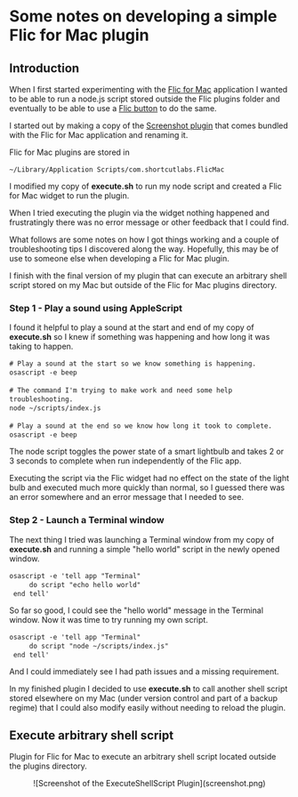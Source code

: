 # Some notes on developing a simple Flic for Mac plugin

## Introduction

When I first started experimenting with the [Flic for Mac](https://flic.io/mac-app) application I wanted to be able to run a node.js script stored outside the Flic plugins folder and eventually to be able to use a [Flic button](https://flic.io) to do the same.

I started out by making a copy of the [Screenshot plugin](http://macplugins.flic.io) that comes bundled with the Flic for Mac application and renaming it.

Flic for Mac plugins are stored in
```
~/Library/Application Scripts/com.shortcutlabs.FlicMac
```
I modified my copy of **execute.sh** to run my node script and created a Flic for Mac widget to run the plugin.

When I tried executing the plugin via the widget nothing happened and frustratingly there was no error message or other feedback that I could find.

What follows are some notes on how I got things working and a couple of troubleshooting tips I discovered along the way. Hopefully, this may be of use to someone else when developing a Flic for Mac plugin.

I finish with the final version of my plugin that can execute an arbitrary shell script stored on my Mac but outside of the Flic for Mac plugins directory.

### Step 1 - Play a sound using AppleScript

I found it helpful to play a sound at the start and end of my copy of **execute.sh** so I knew if something was happening and how long it was taking to happen.

```
# Play a sound at the start so we know something is happening.
osascript -e beep

# The command I'm trying to make work and need some help troubleshooting.
node ~/scripts/index.js

# Play a sound at the end so we know how long it took to complete.
osascript -e beep
```

The node script toggles the power state of a smart lightbulb and takes 2 or 3 seconds to complete when run independently of the Flic app.

Executing the script via the Flic widget had no effect on the state of the light bulb and executed much more quickly than normal, so I guessed there was an error somewhere and an error message that I needed to see.

### Step 2 - Launch a Terminal window

The next thing I tried was launching a Terminal window from my copy of **execute.sh** and running a simple "hello world" script in the newly opened window.

```
osascript -e 'tell app "Terminal"
     do script "echo hello world"
 end tell'
```

So far so good, I could see the "hello world" message in the Terminal window. Now it was time to try running my own script.

```
osascript -e 'tell app "Terminal"
     do script "node ~/scripts/index.js"
 end tell'
```

And I could immediately see I had path issues and a missing requirement.

In my finished plugin I decided to use **execute.sh** to call another shell script stored elsewhere on my Mac (under version control and part of a backup regime) that I could also modify easily without needing to reload the plugin.

## Execute arbitrary shell script

Plugin for Flic for Mac to execute an arbitrary shell script located outside the plugins directory.

<p align="center">
![Screenshot of the ExecuteShellScript Plugin](screenshot.png)
</p>
